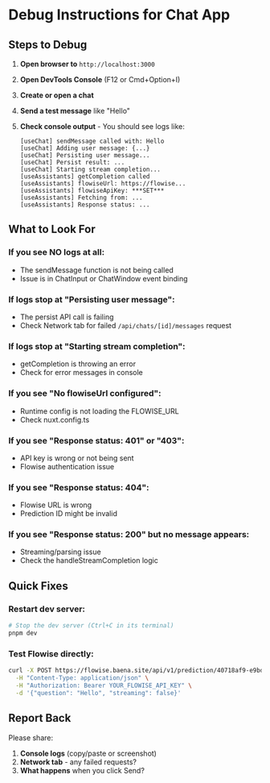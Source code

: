 # Debug Instructions for Chat App

## Steps to Debug

1. **Open browser to** `http://localhost:3000`

2. **Open DevTools Console** (F12 or Cmd+Option+I)

3. **Create or open a chat**

4. **Send a test message** like "Hello"

5. **Check console output** - You should see logs like:
   ```
   [useChat] sendMessage called with: Hello
   [useChat] Adding user message: {...}
   [useChat] Persisting user message...
   [useChat] Persist result: ...
   [useChat] Starting stream completion...
   [useAssistants] getCompletion called
   [useAssistants] flowiseUrl: https://flowise...
   [useAssistants] flowiseApiKey: ***SET***
   [useAssistants] Fetching from: ...
   [useAssistants] Response status: ...
   ```

## What to Look For

### If you see NO logs at all:
- The sendMessage function is not being called
- Issue is in ChatInput or ChatWindow event binding

### If logs stop at "Persisting user message":
- The persist API call is failing
- Check Network tab for failed `/api/chats/[id]/messages` request

### If logs stop at "Starting stream completion":
- getCompletion is throwing an error
- Check for error messages in console

### If you see "No flowiseUrl configured":
- Runtime config is not loading the FLOWISE_URL
- Check nuxt.config.ts

### If you see "Response status: 401" or "403":
- API key is wrong or not being sent
- Flowise authentication issue

### If you see "Response status: 404":
- Flowise URL is wrong
- Prediction ID might be invalid

### If you see "Response status: 200" but no message appears:
- Streaming/parsing issue
- Check the handleStreamCompletion logic

## Quick Fixes

### Restart dev server:
```bash
# Stop the dev server (Ctrl+C in its terminal)
pnpm dev
```

### Test Flowise directly:
```bash
curl -X POST https://flowise.baena.site/api/v1/prediction/40718af9-e9bd-47d9-a57b-009cb26f8fe3 \
  -H "Content-Type: application/json" \
  -H "Authorization: Bearer YOUR_FLOWISE_API_KEY" \
  -d '{"question": "Hello", "streaming": false}'
```

## Report Back

Please share:
1. **Console logs** (copy/paste or screenshot)
2. **Network tab** - any failed requests?
3. **What happens** when you click Send?
